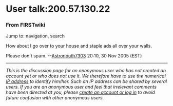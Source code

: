 # User talk:200.57.130.22

### From FIRSTwiki

Jump to: navigation, search

How about I go over to your house and staple ads all over your walls.

Please don't spam. --[Astronouth7303](/index.php/User:Astronouth7303
"User:Astronouth7303" ) 20:10, 30 Nov 2005 (EST)

* * *

_This is the discussion page for an anonymous user who has not created an
account yet or who does not use it. We therefore have to use the numerical [IP
address](http://www.wikipedia.org/wiki/IP_address "wikipedia:IP_address" ) to
identify him/her. Such an IP address can be shared by several users. If you
are an anonymous user and feel that irrelevant comments have been directed at
you, please [create an account or log in](/index.php/Special:Userlogin
"Special:Userlogin" ) to avoid future confusion with other anonymous users._

